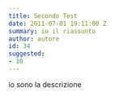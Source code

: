 ```yaml
---
title: Secondo Test
date: 2011-07-01 19:11:00 Z
summary: io il riassunto
author: autore
id: 34
suggested:
- 10
---
```


io sono la descrizione